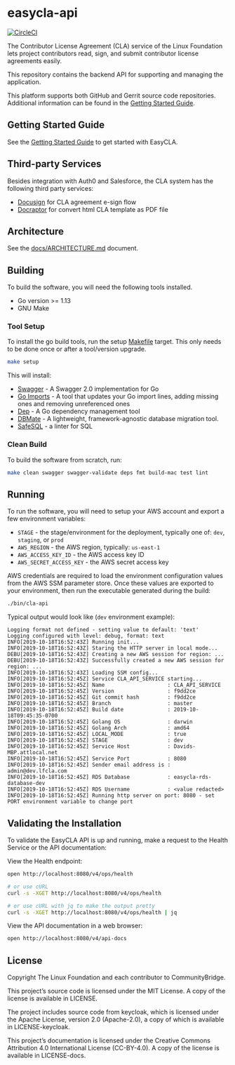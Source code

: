 # easycla-api

[![CircleCI](https://circleci.com/gh/communitybridge/easycla-api/tree/master.svg?style=svg&circle-token=1e1a6bfbb182a6d2acd24a9886580670604aebc0)](https://circleci.com/gh/communitybridge/easycla-api/tree/master)

The Contributor License Agreement (CLA) service of the Linux Foundation lets
project contributors read, sign, and submit contributor license agreements easily.

This repository contains the backend API for supporting and
managing the application.

This platform supports both GitHub and Gerrit source code repositories.
Additional information can be found in the [Getting Started Guide](#getting-started-guide).

## Getting Started Guide

See the [Getting Started Guide](docs/getting-started.md) to get started with EasyCLA.

## Third-party Services

Besides integration with Auth0 and Salesforce, the CLA system has the following third party services:

- [Docusign](https://www.docusign.com/) for CLA agreement e-sign flow
- [Docraptor](https://docraptor.com/) for convert html CLA template as PDF file

## Architecture

See the [docs/ARCHITECTURE.md](docs/ARCHITECTURE.md) document.

## Building

To build the software, you will need the following tools installed.

- Go version >= 1.13
- GNU Make

### Tool Setup

To install the go build tools, run the setup [Makefile](Makefile) target.
This only needs to be done once or after a tool/version upgrade.

```bash
make setup
```

This will install:

- [Swagger](https://github.com/go-swagger/go-swagger) - A Swagger 2.0 implementation for Go
- [Go Imports](https://godoc.org/golang.org/x/tools/cmd/goimports) - A tool that updates your Go import lines, adding missing ones and removing unreferenced ones
- [Dep](https://github.com/golang/dep) - A Go dependency management tool
- [DBMate](https://github.com/amacneil/dbmate) - A lightweight, framework-agnostic database migration tool.
- [SafeSQL](https://github.com/stripe/safesql) - a linter for SQL

### Clean Build

To build the software from scratch, run:

```bash
make clean swagger swagger-validate deps fmt build-mac test lint
```

## Running

To run the software, you will need to setup your AWS account and export a few
environment variables:

- `STAGE` - the stage/environment for the deployment, typically one of: `dev`, `staging`, or `prod`
- `AWS_REGION` - the AWS region, typically: `us-east-1`
- `AWS_ACCESS_KEY_ID` - the AWS access key ID
- `AWS_SECRET_ACCESS_KEY` - the AWS secret access key

AWS credentials are required to load the environment configuration values
from the AWS SSM parameter store. Once these values are exported to your
environment, then run the executable generated during the build:

```bash
./bin/cla-api
```

Typical output would look like (`dev` environment example):

```code
Logging format not defined - setting value to default: 'text'
Logging configured with level: debug, format: text
INFO[2019-10-18T16:52:43Z] Running init...                              
INFO[2019-10-18T16:52:43Z] Staring the HTTP server in local mode...     
DEBU[2019-10-18T16:52:43Z] Creating a new AWS session for region: ...   
DEBU[2019-10-18T16:52:43Z] Successfully created a new AWS session for region: ... 
INFO[2019-10-18T16:52:43Z] Loading SSM config...                        
INFO[2019-10-18T16:52:45Z] Service CLA_API_SERVICE starting...          
INFO[2019-10-18T16:52:45Z] Name                    : CLA_API_SERVICE    
INFO[2019-10-18T16:52:45Z] Version                 : f9dd2ce            
INFO[2019-10-18T16:52:45Z] Git commit hash         : f9dd2ce            
INFO[2019-10-18T16:52:45Z] Branch                  : master             
INFO[2019-10-18T16:52:45Z] Build date              : 2019-10-18T09:45:35-0700 
INFO[2019-10-18T16:52:45Z] Golang OS               : darwin             
INFO[2019-10-18T16:52:45Z] Golang Arch             : amd64              
INFO[2019-10-18T16:52:45Z] LOCAL_MODE              : true               
INFO[2019-10-18T16:52:45Z] STAGE                   : dev                
INFO[2019-10-18T16:52:45Z] Service Host            : Davids-MBP.attlocal.net 
INFO[2019-10-18T16:52:45Z] Service Port            : 8080               
INFO[2019-10-18T16:52:45Z] Sender email address is : admin@dev.lfcla.com 
INFO[2019-10-18T16:52:45Z] RDS Database            : easycla-rds-database-dev 
INFO[2019-10-18T16:52:45Z] RDS Username            : <value redacted>
INFO[2019-10-18T16:52:45Z] Running http server on port: 8080 - set PORT environment variable to change port 
```

## Validating the Installation

To validate the EasyCLA API is up and running, make a request to the Health Service or the API documentation:

View the Health endpoint:

```bash
open http://localhost:8080/v4/ops/health

# or use cURL
curl -s -XGET http://localhost:8080/v4/ops/health

# or use cURL with jq to make the output pretty
curl -s -XGET http://localhost:8080/v4/ops/health | jq
```

View the API documentation in a web browser:

```bash
open http://localhost:8080/v4/api-docs
```

## License

Copyright The Linux Foundation and each contributor to CommunityBridge.

This project’s source code is licensed under the MIT License. A copy of the
license is available in LICENSE.

The project includes source code from keycloak, which is licensed under the
Apache License, version 2.0 (Apache-2.0), a copy of which is available in
LICENSE-keycloak.

This project’s documentation is licensed under the Creative Commons Attribution
4.0 International License (CC-BY-4.0). A copy of the license is available in
LICENSE-docs.
